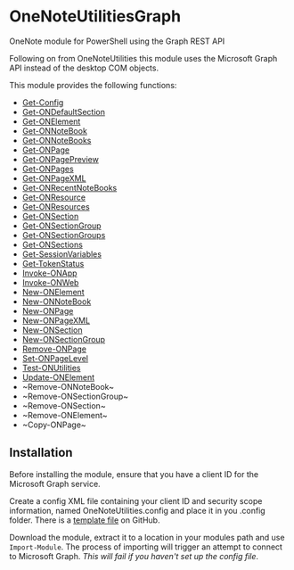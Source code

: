 # OneNoteUtilitiesGraph
OneNote module for PowerShell using the Graph REST API

Following on from OneNoteUtilities this module uses the Microsoft Graph API instead of the desktop COM objects.

This module provides the following functions:

* [Get-Config](docs/Get-Config.md)
* [Get-ONDefaultSection](docs/Get-ONDefaultSection.md)
* [Get-ONElement](docs/Get-ONElement.md)
* [Get-ONNoteBook](docs/Get-ONNoteBook.md)
* [Get-ONNoteBooks](docs/Get-ONNoteBooks.md)
* [Get-ONPage](docs/Get-ONPage.md)
* [Get-ONPagePreview](docs/Get-ONPagePreview.md)
* [Get-ONPages](docs/Get-ONPages.md)
* [Get-ONPageXML](docs/Get-ONPageXML.md)
* [Get-ONRecentNoteBooks](docs/Get-ONRecentNoteBooks.md)
* [Get-ONResource](docs/Get-ONResource.md)
* [Get-ONResources](docs/Get-ONResources.md)
* [Get-ONSection](docs/Get-ONSection.md)
* [Get-ONSectionGroup](docs/Get-ONSectionGroup.md)
* [Get-ONSectionGroups](docs/Get-ONSectionGroups.md)
* [Get-ONSections](docs/Get-ONSections.md)
* [Get-SessionVariables](docs/Get-SessionVariables.md)
* [Get-TokenStatus](docs/Get-TokenStatus.md)
* [Invoke-ONApp](docs/Invoke-ONApp.md)
* [Invoke-ONWeb](docs/Invoke-ONWeb.md)
* [New-ONElement](docs/New-ONElement.md)
* [New-ONNoteBook](docs/New-ONNoteBook.md)
* [New-ONPage](docs/New-ONPage.md)
* [New-ONPageXML](docs/New-ONPageXML.md)
* [New-ONSection](docs/New-ONSection.md)
* [New-ONSectionGroup](docs/New-ONSectionGroup.md)
* [Remove-ONPage](docs/Remove-ONPage.md)
* [Set-ONPageLevel](docs/Set-ONPageLevel.md)
* [Test-ONUtilities](docs/Test-ONUtilities.md)
* [Update-ONElement](docs/Update-ONElement.md)
* ~Remove-ONNoteBook~
* ~Remove-ONSectionGroup~
* ~Remove-ONSection~
* ~Remove-ONElement~
* ~Copy-ONPage~

## Installation

Before installing the module, ensure that you have a client ID for the Microsoft Graph service.

Create a config XML file containing your client ID and security scope information, named OneNoteUtilities.config and place it in you .config folder.
There is a [template file](https://raw.githubusercontent.com/wightsci/OneNoteUtilitiesGraph/master/OneNoteUtilities.config) on GitHub.

Download the module, extract it to a location in your modules path and use ```Import-Module```. The process of importing will trigger an attempt to connect to Microsoft Graph. *This will fail if you haven't set up the config file*. 
